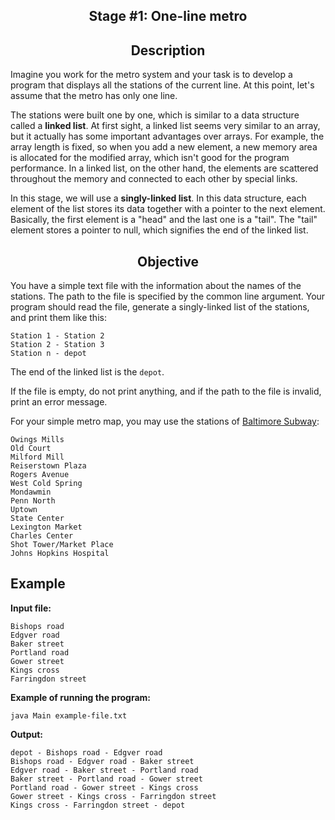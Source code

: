 <h2 style="text-align: center;">Stage #1: One-line metro</h2>

<h2 style="text-align: center;">Description</h2>

<p>Imagine you work for the metro system and your task is to develop a program that displays all the stations of the current line. At this point, let's assume that the metro has only one line.</p>

<p>The stations were built one by one, which is similar to a data structure called a <strong>linked list</strong>. At first sight, a linked list seems very similar to an array, but it actually has some important advantages over arrays. For example, the array length is fixed, so when you add a new element, a new memory area is allocated for the modified array, which isn't good for the program performance. In a linked list, on the other hand, the elements are scattered throughout the memory and connected to each other by special links.</p>

<p>In this stage, we will use a <strong>singly-linked list</strong>. In this data structure, each element of the list stores its data together with a pointer to the next element. Basically, the first element is a "head" and the last one is a "tail". The "tail" element stores a pointer to null, which signifies the end of the linked list.</p>

<h2 style="text-align: center;">Objective </h2>

<p>You have a simple text file with the information about the names of the stations. The path to the file is specified by the common line argument. Your program should read the file, generate a singly-linked list of the stations, and print them like this:</p>

<pre><code class="language-no-highlight">Station 1 - Station 2
Station 2 - Station 3
Station n - depot
</code></pre>

<p>The end of the linked list is the <code class="java">depot</code>.</p>

<p>If the file is empty, do not print anything, and if the path to the file is invalid, print an error message.</p>

<p>For your simple metro map, you may use the stations of <a target="_blank" href="https://en.wikipedia.org/wiki/Baltimore_Metro_SubwayLink" rel="noopener noreferrer nofollow" target="_blank">Baltimore Subway</a>:</p>

<pre><code class="language-no-highlight">Owings Mills
Old Court
Milford Mill
Reiserstown Plaza
Rogers Avenue
West Cold Spring
Mondawmin
Penn North
Uptown
State Center
Lexington Market
Charles Center
Shot Tower/Market Place
Johns Hopkins Hospital</code></pre>

<h2>Example</h2>

<p><strong>Input file:</strong></p>

<pre><code class="language-no-highlight">Bishops road
Edgver road
Baker street
Portland road
Gower street
Kings cross
Farringdon street
</code></pre>

<p><strong>Example of running the program:</strong></p>

<pre><code class="language-no-highlight">java Main example-file.txt</code></pre>

<p><strong>Output:</strong></p>

<pre><code class="language-no-highlight">depot - Bishops road - Edgver road
Bishops road - Edgver road - Baker street
Edgver road - Baker street - Portland road
Baker street - Portland road - Gower street
Portland road - Gower street - Kings cross
Gower street - Kings cross - Farringdon street
Kings cross - Farringdon street - depot
</code></pre>